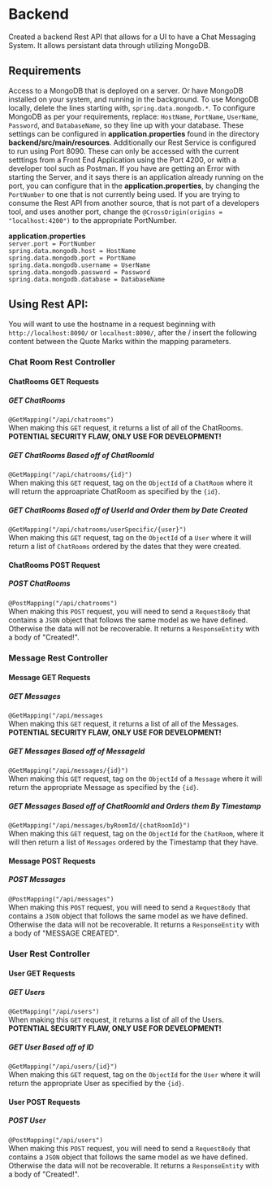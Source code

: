 # Backend
Created a backend Rest API that allows for a UI to have a Chat Messaging System.  It allows persistant data through utilizing MongoDB.

## Requirements

Access to a MongoDB that is deployed on a server.  Or have MongoDB installed on your system, and running in the background.  To use MongoDB locally, delete the lines starting with, `spring.data.mongodb.*`.  To configure MongoDB as per your requirements, replace: `HostName`, `PortName`, `UserName`, `Password`, and `DatabaseName`, so they line up with your database.  These settings can be
configured in __application.properties__ found in the directory __backend/src/main/resources__.  Additionally our Rest Service is configured to run using Port 8090.  These can only be accessed with the current setttings from a Front End Application using the Port 4200, or with a developer tool such as Postman.  If you have are getting an Error with starting the Server, and it says there is an application already running on the port, you can configure that in the __application.properties__, by changing the `PortNumber` to one that is not currently being used.  If you are trying to consume the Rest API from another source, that is not part of a developers tool, and uses another port, change the `@CrossOrigin(origins = "localhost:4200")` to the appropriate PortNumber. <br>

__application.properties__
<br>
`
server.port = PortNumber
` <br>
`
spring.data.mongodb.host = HostName
` <br>
`
spring.data.mongodb.port = PortName
` <br>
`
spring.data.mongodb.username = UserName
` <br>
`
spring.data.mongodb.password = Password
` <br>
`
spring.data.mongodb.database = DatabaseName
` <br>

## Using Rest API:

You will want to use the hostname in a request beginning with `http://localhost:8090/` or `localhost:8090/`, after the / insert the following content between the Quote Marks within the mapping parameters.

### Chat Room Rest Controller

#### ChatRooms GET Requests
##### GET ChatRooms
`@GetMapping("/api/chatrooms")` <br>
When making this `GET` request, it returns a list of all of the ChatRooms. __POTENTIAL SECURITY FLAW, ONLY USE FOR DEVELOPMENT!__

##### GET ChatRooms Based off of ChatRoomId
`@GetMapping("/api/chatrooms/{id}")` <br>
When making this `GET` request, tag on the `ObjectId` of a `ChatRoom` where it will return the approapriate ChatRoom as specified by the `{id}`.

##### GET ChatRooms Based off of UserId and Order them by Date Created
`@GetMapping("/api/chatrooms/userSpecific/{user}")` <br>
When making this `GET` request, tag on the `ObjectId` of a `User` where it will return a list of `ChatRooms` ordered by the dates that they were created.

#### ChatRooms POST Request
##### POST ChatRooms
`@PostMapping("/api/chatrooms")` <br>
When making this `POST` request, you will need to send a `RequestBody` that contains a `JSON` object that follows the same model as we have defined.  Otherwise the data will not be recoverable.  It returns a `ResponseEntity` with a body of "Created!".

### Message Rest Controller

#### Message GET Requests
##### GET Messages
`@GetMapping("/api/messages` <br>
When making this `GET` request, it returns a list of all of the Messages.  __POTENTIAL SECURITY FLAW, ONLY USE FOR DEVELOPMENT!__

##### GET Messages Based off of MessageId
`@GetMapping("/api/messages/{id}")` <br>
When making this `GET` request, tag on the `ObjectId` of a `Message` where it will return the appropriate Message as specified by the `{id}`.

##### GET Messages Based off of ChatRoomId and Orders them By Timestamp
`@GetMapping("/api/messages/byRoomId/{chatRoomId}")` <br>
When making this `GET` request, tag on the `ObjectId` for the `ChatRoom`, where it will then return a list of `Messages` ordered by the Timestamp that they have.

#### Message POST Requests
##### POST Messages
`@PostMapping("/api/messages")` <br>
When making this `POST` request, you will need to send a `RequestBody` that contains a `JSON` object that follows the same model as we have defined.  Otherwise the data will not be recoverable.  It returns a `ResponseEntity` with a body of "MESSAGE CREATED".

### User Rest Controller

#### User GET Requests
##### GET Users
`@GetMapping("/api/users")` <br>
When making this `GET` request, it returns a list of all of the Users. __POTENTIAL SECURITY FLAW, ONLY USE FOR DEVELOPMENT!__

##### GET User Based off of ID
`@GetMapping("/api/users/{id}")` <br>
When making this `GET` request, tag on the `ObjectId` for the `User` where it will return the appropriate User as specified by the `{id}`.

#### User POST Requests
##### POST User
`@PostMapping("/api/users")` <br>
When making this `POST` request, you will need to send a `RequestBody` that contains a `JSON` object that follows the same model as we have defined.  Otherwise the data will not be recoverable.  It returns a `ResponseEntity` with a body of "Created!".

